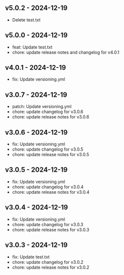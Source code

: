 ## v5.0.2 - 2024-12-19
* Delete test.txt
## v5.0.0 - 2024-12-19
* feat: Update test.txt
* chore: update release notes and changelog for v4.0.1
## v4.0.1 - 2024-12-19
* fix: Update versioning.yml
## v3.0.7 - 2024-12-19
* patch: Update versioning.yml
* chore: update changelog for v3.0.6
* chore: update release notes for v3.0.6
## v3.0.6 - 2024-12-19
* fix: Update versioning.yml
* chore: update changelog for v3.0.5
* chore: update release notes for v3.0.5
## v3.0.5 - 2024-12-19
* fix: Update versioning.yml
* chore: update changelog for v3.0.4
* chore: update release notes for v3.0.4
## v3.0.4 - 2024-12-19
* fix: Update versioning.yml
* chore: update changelog for v3.0.3
* chore: update release notes for v3.0.3
## v3.0.3 - 2024-12-19
* fix: Update test.txt
* chore: update changelog for v3.0.2
* chore: update release notes for v3.0.2
